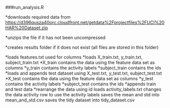 ###run_analysis.R

*downloads required data from https://d396qusza40orc.cloudfront.net/getdata%2Fprojectfiles%2FUCI%20HAR%20Dataset.zip

*unzips the file if it has not been uncompressed

*creates results folder if it does not exist (all files are stored in this folder)

*loads features.txt used for columns
*loads X_train.txt, y_train.txt, subject_train.txt
*X_train contains the data using the feature data set as columns
*y_train contains the activity labels
*subject_train contains the ids
*loads and appends test dataset using X_test.txt, y_test.txt, subject_test.txt
*X_test contains the data using the feature data set as columns
*y_test contains the activity labels
*subject_test contains the ids
*appends train and test data
*rearrange the data using id
    loads activity_labels.txt
    changes the data activity row to use the activity labels
    saves the mean and std into mean_and_std.csv
    saves the tidy dataset into tidy_dataset.csv
